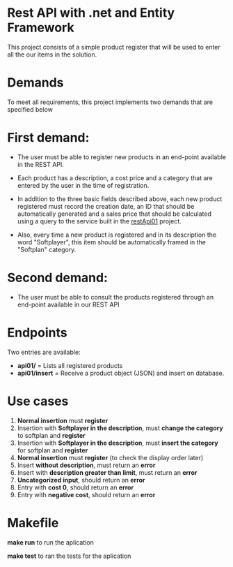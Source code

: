# Rest API with .net and Entity Framework
This project consists of a simple product register that will be used to enter all the
our items in the solution.

# Demands
To meet all requirements, this project implements two demands that are
specified below

# First demand:

- The user must be able to register new products in an end-point available in the REST API.

- Each product has a description, a cost price and a category that are entered by the user in the
time of registration.

- In addition to the three basic fields described above, each new product registered must record the creation date, an ID that should be automatically generated and a sales price that should be calculated using a query to the service built in the [restApi01](https://github.com/ricardo-lampert/restApi01) project.

- Also, every time a new product is
registered and in its description the word "Softplayer", this item should be automatically
framed in the "Softplan" category.


# Second demand:

- The user must be able to consult the products registered through an end-point available in our
REST API



# Endpoints
Two entries are available:
- **api01/** = Lists all registered products
- **api01/insert** =  Receive a product object (JSON) and insert on database.
    

# Use cases



1. **Normal insertion** must **register**
2. Insertion with **Softplayer in the description**, must **change the category** to softplan and **register**
3. Insertion with **Softplayer in the description**, must **insert the category** for softplan and **register**
4. **Normal insertion** must **register** (to check the display order later)
5. Insert **without description**, must return an **error** 
6. Insert with **description greater than limit**, must return an **error**
7. **Uncategorized input**, should return an **error**
8. Entry with **cost 0**, should return an **error**
9. Entry with **negative cost**, should return an **error**

# Makefile

**make run** to run the aplication

**make test** to ran the tests for the aplication 
